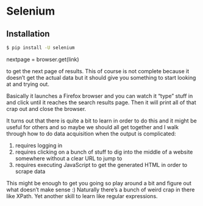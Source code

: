 # Selenium 

## Installation

```bash
$ pip install -U selenium
```


nextpage = browser.get(link)

to get the next page of results. This of course is not complete because it doesn’t get the actual data but it should give you something to start looking at and trying out. 

Basically it launches a Firefox browser and you can watch it “type” stuff in and click until it reaches the search results page. Then it will print all of that crap out and close the browser.

It turns out that there is quite a bit to learn in order to do this and it might be useful for others and so maybe we should all get together and I walk through how to do data acquisition when the output is complicated:

1. requires logging in
2. requires clicking on a bunch of stuff to dig into the middle of a website somewhere without a clear URL to jump to
3. requires executing JavaScript to get the generated HTML in order to scrape data

This might be enough to get you going so play around a bit and figure out what doesn’t make sense :) Naturally there’s a bunch of weird crap in there like XPath. Yet another skill to learn like regular expressions.
